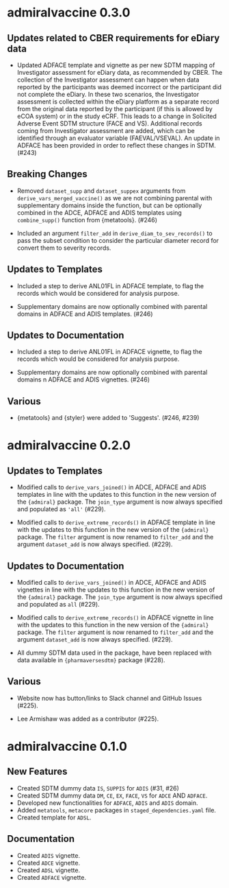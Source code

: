 # admiralvaccine 0.3.0

## Updates related to CBER requirements for eDiary data

- Updated ADFACE template and vignette as per new SDTM mapping of Investigator assessment for eDiary data, as recommended by CBER. The collection of the Investigator assessment can happen when data reported by the participants was deemed incorrect or the participant did not complete the eDiary. In these two scenarios, the Investigator assessment is collected within the eDiary platform as a separate record from the original data reported by the participant (if this is allowed by eCOA system) or in the study eCRF. This leads to a change in Solicited Adverse Event SDTM structure (FACE and VS). Additional records coming from Investigator assessment are added, which can be identified through an evaluator variable (FAEVAL/VSEVAL). An update in ADFACE has been provided in order to reflect these changes in SDTM. (#243)

## Breaking Changes

- Removed `dataset_supp` and `dataset_suppex` arguments from `derive_vars_merged_vaccine()` as we are not combining parental with supplementary domains inside the function, but can be optionally combined in the ADCE, ADFACE and ADIS templates using `combine_supp()` function from {metatools}. (#246)

- Included an argument `filter_add` in `derive_diam_to_sev_records()` to pass the subset condition to consider the particular diameter record for convert them to severity records.

## Updates to Templates

- Included a step to derive ANL01FL in ADFACE template, to flag the records which would be considered for analysis purpose.

- Supplementary domains are now optionally combined with parental domains in ADFACE and ADIS templates. (#246)

## Updates to Documentation

- Included a step to derive ANL01FL in ADFACE vignette, to flag the records which would be considered for analysis purpose.

- Supplementary domains are now optionally combined with parental domains n ADFACE and ADIS vignettes. (#246)

## Various

- {metatools} and {styler} were added to 'Suggests'. (#246, #239)

# admiralvaccine 0.2.0

## Updates to Templates

- Modified calls to `derive_vars_joined()` in ADCE, ADFACE and ADIS templates in line with the updates to this function in the new version of the `{admiral}` package. The `join_type` argument is now always specified and populated as `'all'` (#229).

- Modified calls to `derive_extreme_records()` in ADFACE template in line with the updates to this function in the new version of the `{admiral}` package. The `filter` argument is now renamed to `filter_add` and the argument `dataset_add` is now always specified. (#229).

## Updates to Documentation

- Modified calls to `derive_vars_joined()` in ADCE, ADFACE and ADIS vignettes in line with the updates to this function in the new version of the `{admiral}` package. The `join_type` argument is now always specified and populated as `all` (#229).

- Modified calls to `derive_extreme_records()` in ADFACE vignette in line with the updates to this function in the new version of the `{admiral}` package. The `filter` argument is now renamed to `filter_add` and the argument `dataset_add` is now always specified. (#229).

- All dummy SDTM data used in the package, have been replaced with data available in `{pharmaversesdtm}` package (#228).

## Various

- Website now has button/links to Slack channel and GitHub Issues (#225).

- Lee Armishaw was added as a contributor (#225).

# admiralvaccine 0.1.0

## New Features

- Created SDTM dummy data `IS`, `SUPPIS` for `ADIS` (#31, #26)
- Created SDTM dummy data `DM`, `CE`, `EX`, `FACE`, `VS` for `ADCE` AND `ADFACE`.
- Developed new functionalities for `ADFACE`, `ADIS` and `ADIS` domain.
- Added `metatools`, `metacore` packages in `staged_dependencies.yaml` file.
- Created template for `ADSL`.

## Documentation

- Created `ADIS` vignette.
- Created `ADCE` vignette.
- Created `ADSL` vignette.
- Created `ADFACE` vignette.

